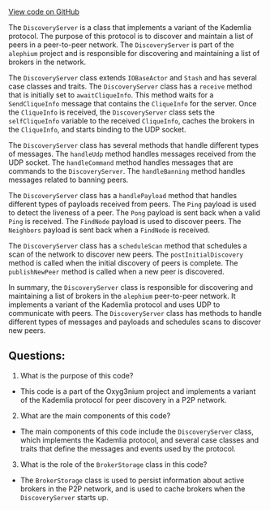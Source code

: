 [View code on GitHub](https://github.com/alephium/alephium/flow/src/main/scala/org/alephium/flow/network/DiscoveryServer.scala)

The `DiscoveryServer` is a class that implements a variant of the Kademlia protocol. The purpose of this protocol is to discover and maintain a list of peers in a peer-to-peer network. The `DiscoveryServer` is part of the `alephium` project and is responsible for discovering and maintaining a list of brokers in the network.

The `DiscoveryServer` class extends `IOBaseActor` and `Stash` and has several case classes and traits. The `DiscoveryServer` class has a `receive` method that is initially set to `awaitCliqueInfo`. This method waits for a `SendCliqueInfo` message that contains the `CliqueInfo` for the server. Once the `CliqueInfo` is received, the `DiscoveryServer` class sets the `selfCliqueInfo` variable to the received `CliqueInfo`, caches the brokers in the `CliqueInfo`, and starts binding to the UDP socket.

The `DiscoveryServer` class has several methods that handle different types of messages. The `handleUdp` method handles messages received from the UDP socket. The `handleCommand` method handles messages that are commands to the `DiscoveryServer`. The `handleBanning` method handles messages related to banning peers.

The `DiscoveryServer` class has a `handlePayload` method that handles different types of payloads received from peers. The `Ping` payload is used to detect the liveness of a peer. The `Pong` payload is sent back when a valid `Ping` is received. The `FindNode` payload is used to discover peers. The `Neighbors` payload is sent back when a `FindNode` is received.

The `DiscoveryServer` class has a `scheduleScan` method that schedules a scan of the network to discover new peers. The `postInitialDiscovery` method is called when the initial discovery of peers is complete. The `publishNewPeer` method is called when a new peer is discovered.

In summary, the `DiscoveryServer` class is responsible for discovering and maintaining a list of brokers in the `alephium` peer-to-peer network. It implements a variant of the Kademlia protocol and uses UDP to communicate with peers. The `DiscoveryServer` class has methods to handle different types of messages and payloads and schedules scans to discover new peers.
## Questions: 
 1. What is the purpose of this code?
- This code is a part of the Oxyg3nium project and implements a variant of the Kademlia protocol for peer discovery in a P2P network.

2. What are the main components of this code?
- The main components of this code include the `DiscoveryServer` class, which implements the Kademlia protocol, and several case classes and traits that define the messages and events used by the protocol.

3. What is the role of the `BrokerStorage` class in this code?
- The `BrokerStorage` class is used to persist information about active brokers in the P2P network, and is used to cache brokers when the `DiscoveryServer` starts up.
